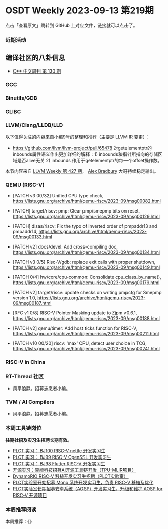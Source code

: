 # OSDT Weekly 2023-09-13 第219期

点击「查看原文」跳转到 GitHub 上对应文件，链接就可以点击了。

### 近期活动

## 编译社区的八卦信息

- [C++ 中文周刊 第 130 期](https://mp.weixin.qq.com/s/FgkGb6ceMTT9KiHayN3tmQ)

### GCC

### Binutils/GDB

### GLIBC

### LLVM/Clang/LLDB/LLD


以下值得关注的内容来自小编9号的整理和推荐（主要是 LLVM IR 变更）：

- https://github.com/llvm/llvm-project/pull/65478 对getelementptr的inbounds属性语义作出更加详细的解释：1) inbounds和指针所指向的存储区域是否alive无关 2) inbounds 作用于getelementptr的每一个offset操作数。

本节内容来自 [LLVM Weekly 第 427 期](http://llvmweekly.org/issue/427)，
[Alex Bradbury](https://www.linkedin.com/in/alex-bradbury/) 大哥持续稳定输出。

### QEMU (RISC-V)


- [PATCH v3 00/32] Unified CPU type check,
  https://lists.gnu.org/archive/html/qemu-riscv/2023-09/msg00082.html

- [PATCH] target/riscv: pmp: Clear pmp/smepmp bits on reset,
  https://lists.gnu.org/archive/html/qemu-riscv/2023-09/msg00129.html

- [PATCH] disas/riscv: Fix the typo of inverted order of pmpaddr13 and pmpaddr14,
  https://lists.gnu.org/archive/html/qemu-riscv/2023-09/msg00133.html

- [PATCH v2] docs/devel: Add cross-compiling doc,
  https://lists.gnu.org/archive/html/qemu-riscv/2023-09/msg00134.html

- [PATCH v3 0/5] Risc-V/gdb: replace exit calls with proper shutdown,
  https://lists.gnu.org/archive/html/qemu-riscv/2023-09/msg00149.html

- [PATCH 0/4] hw/core/cpu-common: Consolidate cpu_class_by_name(),
  https://lists.gnu.org/archive/html/qemu-riscv/2023-09/msg00179.html

- [PATCH v2] target/riscv: update checks on writing pmpcfg for Smepmp version 1.0,
  https://lists.gnu.org/archive/html/qemu-riscv/2023-09/msg00187.html

- [RFC v1 0/8] RISC-V Pointer Masking update to Zjpm v0.6.1,
  https://lists.gnu.org/archive/html/qemu-riscv/2023-09/msg00188.html

- [PATCH v2] qemu/timer: Add host ticks function for RISC-V,
  https://lists.gnu.org/archive/html/qemu-riscv/2023-09/msg00211.html

- [PATCH v10 00/20] riscv: 'max' CPU, detect user choice in TCG,
  https://lists.gnu.org/archive/html/qemu-riscv/2023-09/msg00241.html

### RISC-V in China

### RT-Thread 社区

- 风平浪静。招募志愿者小编。

### TVM / AI Compilers

- 风平浪静。招募志愿者小编。

### 本周工具链岗位

**往期社招及实习生招聘长期有效。**

- [PLCT 实习： BJ100 RISC-V nettle 开发实习生](https://mp.weixin.qq.com/s/GEUKRlxILFpdHQbv-yxWQQ)
- [PLCT 实习： BJ99 RISC-V OpenSSL 开发实习生](https://mp.weixin.qq.com/s/pzy6sbW50r3aLw3Dt36oBQ)
- [PLCT 实习： BJ98 Flutter RISC-V 开发实习生](https://mp.weixin.qq.com/s/gQYT_rhtLE8jGg6WWAztDA)
- [开源实习：算能科技招募AI开源工具链开发（TPU-MLIR项目）](https://mp.weixin.qq.com/s/IBJh0ip4k11PzIMZecsWSw)
- [DynamoRIO RISC-V 移植开发实习生招聘（PLCT实验室）](https://mp.weixin.qq.com/s/J_5TjT6DOqeOXJXQI5VQxw)
- [PLCT实验室开始招募 Mono 系统开发实习生，负责 RISC-V 移植及优化](https://mp.weixin.qq.com/s/whEW7Hay1jIP1tBzIPay1A)
- [PLCT实验室长期招募安卓系统（AOSP）开发实习生，升级和维护 AOSP for RISC-V 开源项目](https://mp.weixin.qq.com/s/dJP2cEB1nex2inR5c-cJog)


### 本周推荐阅读

本周推荐：《》
